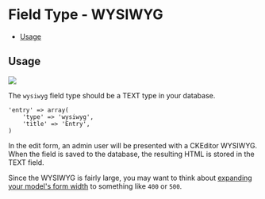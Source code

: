 # Field Type - WYSIWYG

- [Usage](#usage)

<a name="usage"></a>
## Usage

<img src="https://raw.github.com/FrozenNode/Laravel-Administrator/master/examples/images/field-type-wysiwyg.png" />

The `wysiwyg` field type should be a TEXT type in your database.

	'entry' => array(
		'type' => 'wysiwyg',
		'title' => 'Entry',
	)

In the edit form, an admin user will be presented with a CKEditor WYSIWYG. When the field is saved to the database, the resulting HTML is stored in the TEXT field.

Since the WYSIWYG is fairly large, you may want to think about [expanding your model's form width](/docs/model-configuration#form-width) to something like `400` or `500`.